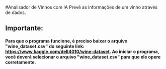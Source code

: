 #Analisador de Vinhos com IA
Prevê as informações de um vinho através de dados.

## Importante:
#### Para que o programa funcione, é preciso baixar o arquivo "wine_dataset.csv" do seguinte link: https://www.kaggle.com/dell4010/wine-dataset. Ao iniciar o programa, você deverá selecionar o arquivo "wine_dataset.csv" para que ele opere corretamente.
